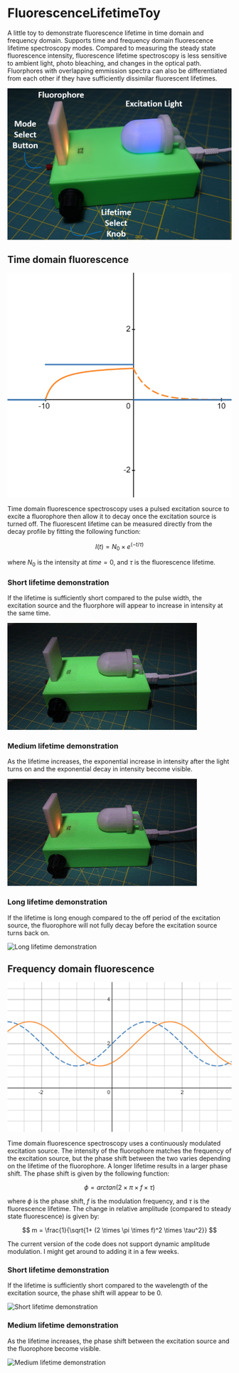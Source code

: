 # FluorescenceLifetimeToy
A little toy to demonstrate fluorescence lifetime in time domain and frequency domain. Supports time and frequency domain fluorescence lifetime spectroscopy modes. Compared to measuring the steady state fluorescence intensity, fluorescence lifetime spectroscopy is less sensitive to ambient light, photo bleaching, and changes in the optical path. Fluorphores with overlapping emmission spectra can also be differentiated from each other if they have sufficiently dissimilar fluorescent lifetimes.  

![Image of the fluorescence lifetime demonstrator](/Images/FluorescenceLifetimeToy.png)

## Time domain fluorescence
![Graph of time domain fluorescence](/Images/TimeDomain.png)

Time domain fluorescence spectroscopy uses a pulsed excitation source to excite a fluorophore then allow it to decay once the excitation source is turned off. The fluorescent lifetime can be measured directly from the decay profile by fitting the following function:

$$ I(t) = N_0 \times e^{(-t/\tau)} $$

where $N_0$ is the intensity at $time = 0$, and $\tau$ is the fluorescence lifetime.

### Short lifetime demonstration
If the lifetime is sufficiently short compared to the pulse width, the excitation source and the fluorphore will appear to increase in intensity at the same time.

![Short lifetime demonstration](/Images/TimeDomainShortLifetime.gif)

### Medium lifetime demonstration
As the lifetime increases, the exponential increase in intensity after the light turns on and the exponential decay in intensity become visible. 

![Medium lifetime demonstration](/Images/TimeDomainMediumLifetime.gif)

### Long lifetime demonstration
If the lifetime is long enough compared to the off period of the excitation source, the fluorophore will not fully decay before the excitation source turns back on.

![Long lifetime demonstration](/Images/TimeDomainLongLifetime.gif)

## Frequency domain fluorescence
![Graph of frequency domain fluorescence](/Images/FrequencyDomain.png)

Time domain fluorescence spectroscopy uses a continuously modulated excitation source. The intensity of the fluorophore matches the frequency of the excitation source, but the phase shift between the two varies depending on the lifetime of the fluorophore. A longer lifetime results in a larger phase shift. The phase shift is given by the following function:

$$ \phi = arctan(2 \times \pi \times f \times \tau) $$

where $\phi$ is the phase shift, $f$ is the modulation frequency, and $\tau$ is the fluorescence lifetime. The change in relative amplitude (compared to steady state fluorescence) is given by:

$$ m = \frac{1}{\sqrt{1+ (2 \times \pi \times f)^2 \times \tau^2}} $$

The current version of the code does not support dynamic amplitude modulation. I might get around to adding it in a few weeks. 

### Short lifetime demonstration
If the lifetime is sufficiently short compared to the wavelength of the excitation source, the phase shift will appear to be 0.

![Short lifetime demonstration](/Images/FrequencyDomainShortLifetime.gif)

### Medium lifetime demonstration
As the lifetime increases, the phase shift between the excitation source and the fluorophore become visible. 

![Medium lifetime demonstration](/Images/FrequencyDomainMediumLifetime.gif)
